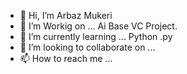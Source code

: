 - 👋 Hi, I’m Arbaz Mukeri
- 👀 I’m Workig on ... Ai Base VC Project.
- 🌱 I’m currently learning ... Python .py
- 💞️ I’m looking to collaborate on ...
- 📫 How to reach me ...

<!---
arbazmukeri26/arbazmukeri26 is a ✨ special ✨ repository because its `README.md` (this file) appears on your GitHub profile.
You can click the Preview link to take a look at your changes.
--->
